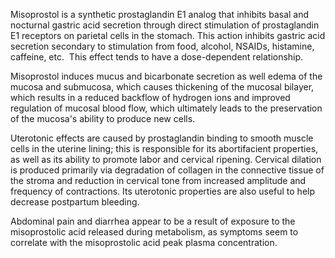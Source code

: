 Misoprostol is a synthetic prostaglandin E1 analog that inhibits basal and nocturnal gastric acid secretion through direct stimulation of prostaglandin E1 receptors on parietal cells in the stomach. This action inhibits gastric acid secretion secondary to stimulation from food, alcohol, NSAIDs, histamine, caffeine, etc.  This effect tends to have a dose-dependent relationship.

Misoprostol induces mucus and bicarbonate secretion as well edema of the mucosa and submucosa, which causes thickening of the mucosal bilayer, which results in a reduced backflow of hydrogen ions and improved regulation of mucosal blood flow, which ultimately leads to the preservation of the mucosa's ability to produce new cells.

Uterotonic effects are caused by prostaglandin binding to smooth muscle cells in the uterine lining; this is responsible for its abortifacient properties, as well as its ability to promote labor and cervical ripening. Cervical dilation is produced primarily via degradation of collagen in the connective tissue of the stroma and reduction in cervical tone from increased amplitude and frequency of contractions. Its uterotonic properties are also useful to help decrease postpartum bleeding.

Abdominal pain and diarrhea appear to be a result of exposure to the misoprostolic acid released during metabolism, as symptoms seem to correlate with the misoprostolic acid peak plasma concentration.